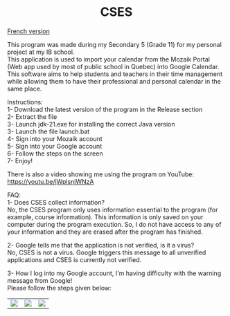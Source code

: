 
<h1 align="center">CSES</h1>	

[French version](README.fr.md)

This program was made during my Secondary 5 (Grade 11) for my personal project at my IB school.<br>
This application is used to import your calendar from the Mozaik Portal (Web app used by most of public school in Quebec) into Google Calendar.<br>
This software aims to help students and teachers in their time management while allowing them to have their professional and personal calendar in the same place.

Instructions:<br>
1- Download the latest version of the program in the Release section<br>
2- Extract the file<br>
3- Launch jdk-21.exe for installing the correct Java version<br>
3- Launch the file launch.bat<br>
4- Sign into your Mozaik account<br>
5- Sign into your Google account<br>
6- Follow the steps on the screen<br>
7- Enjoy!<br>

There is also a video showing me using the program on YouTube: <https://youtu.be/jWplsnjWNzA>

FAQ:<br>
1- Does CSES collect information?<br>
No, the CSES program only uses information essential to the program (for example, course information). This information is only saved on your computer during the program execution. So, I do not have access to any of your information and they are erased after the program has finished.

2- Google tells me that the application is not verified, is it a virus?<br>
No, CSES is not a virus. Google triggers this message to all unverified applications and CSES is currently not verified.

3- How I log into my Google account, I'm having difficulty with the warning message from Google!<br>
Please follow the steps given below:
<table>
  <tr>
    <td valign="top"><img src="https://github.com/Chapito46/MozaikCalendar/assets/65178734/15df4aa4-0300-43f7-bf78-f7512bb9ee34"/></td>
    <td valign="top"><img src="https://github.com/Chapito46/MozaikCalendar/assets/65178734/39b0c11b-5bdf-43a4-ac55-1adb25c16ce1"/></td>
    <td valign="top"><img src="https://github.com/Chapito46/MozaikCalendar/assets/65178734/8a9db706-e957-4479-b982-93852bd60b06"/></td>
  </tr>
</table>

